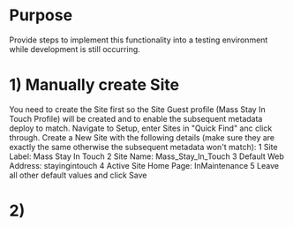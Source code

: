 # Purpose
Provide steps to implement this functionality into a testing environment while development is still occurring.

# 1) Manually create Site
You need to create the Site first so the Site Guest profile (Mass Stay In Touch Profile) will be created and to enable the subsequent metadata deploy to match.
Navigate to Setup, enter Sites in "Quick Find" anc click through.
Create a New Site with the following details (make sure they are exactly the same otherwise the subsequent metadata won't match):
1 Site Label: Mass Stay In Touch
2 Site Name: Mass_Stay_In_Touch
3 Default Web Address: stayingintouch
4 Active Site Home Page: InMaintenance
5 Leave all other default values and click Save

# 2) 